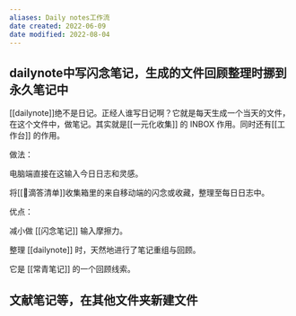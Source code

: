```yaml
---
aliases: Daily notes工作流
date created: 2022-06-09
date modified: 2022-08-04
---
```


## dailynote中写闪念笔记，生成的文件回顾整理时挪到永久笔记中

[[dailynote]]绝不是日记。正经人谁写日记啊？它就是每天生成一个当天的文件，在这个文件中，做笔记。其实就是[[一元化收集]] 的 INBOX 作用。同时还有[[工作台]] 的作用。

做法：

电脑端直接在这输入今日日志和灵感。

将[[🤖滴答清单]]收集箱里的来自移动端的闪念或收藏，整理至每日日志中。

优点：

减小做 [[闪念笔记]] 输入摩擦力。

整理 [[dailynote]] 时，天然地进行了笔记重组与回顾。

它是 [[常青笔记]] 的一个回顾线索。

## 文献笔记等，在其他文件夹新建文件
